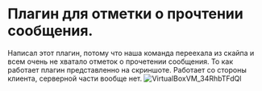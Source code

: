 # Плагин для отметки о прочтении сообщения.
Написал этот плагин, потому что наша команда переехала из скайпа и всем очень не хватало отметок о прочетении сообщения.
То как работает плагин представленно на скриншоте. 
Работает со стороны клиента, серверной части вообще нет. 
![VirtualBoxVM_34RhbTFdQl](https://github.com/Sandr0oo/mattermos-who-read-plugin/assets/61181414/863df87d-a2bf-40c6-b554-4e74c2e89f13)
